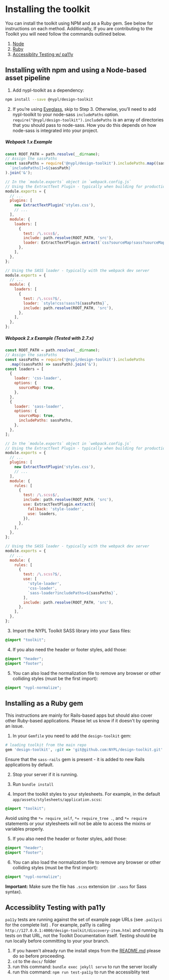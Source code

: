 # Installing the toolkit

You can install the toolkit using NPM and as a Ruby gem. See below for instructions on each method.
Additionally, If you are contributing to the Toolkit you will need follow the commands outlined below.
1. [Node](#node)
2. [Ruby](#ruby)
3. [Accessiblity Testing w/ pa11y](#pa11y)

## <a name="node"><a>Installing with npm and using a Node-based asset pipeline

1. Add nypl-toolkit as a dependency:

  ```bash
  npm install --save @nypl/design-toolkit
  ```

2. If you’re using [Eyeglass](https://www.npmjs.com/package/eyeglass), skip to Step 3. Otherwise, you’ll need to add nypl-toolkit to your node-sass `includePaths` option. `require("@nypl/design-toolkit").includePaths` is an array of directories that you should pass to node-sass. How you do this depends on how node-sass is integrated into your project.

  ##### Webpack 1.x Example

  ```javascript
  const ROOT_PATH = path.resolve(__dirname);
  // Assign the sassPaths
  const sassPaths = require('@nypl/design-toolkit').includePaths.map((sassPath) =>
    `includePaths[]=${sassPath}`
  ).join('&');

  // In the `module.exports` object in `webpack.config.js`
  // Using the ExtractText Plugin - typically when building for production
  module.exports = {
    // ...
    plugins: [
      new ExtractTextPlugin('styles.css'),
      // ...
    ],
    module: {
      loaders: [
        {
          test: /\.scss$/,
          include: path.resolve(ROOT_PATH, 'src'),
          loader: ExtractTextPlugin.extract(`css?sourceMap!sass?sourceMap&${sassPaths}`),
        },
      ],
    },
  };

  // Using the SASS loader - typically with the webpack dev server
  module.exports = {
    // ...
    module: {
      loaders: [
        {
          test: /\.scss?$/,
          loader: `style!css!sass?${sassPaths}`,
          include: path.resolve(ROOT_PATH, 'src'),
        },
      ],
    },
  };
  ```

  ##### Webpack 2.x Example (Tested with 2.7.x)

  ```javascript
  const ROOT_PATH = path.resolve(__dirname);
  // Assign the sassPaths
  const sassPaths = require('@nypl/design-toolkit').includePaths
    .map((sassPath) => sassPath).join('&');
  const loaders = [
    {
      loader: 'css-loader',
      options: {
        sourceMap: true,
      },
    },
    {
      loader: 'sass-loader',
      options: {
        sourceMap: true,
        includePaths: sassPaths,
      },
    },
  ];

  // In the `module.exports` object in `webpack.config.js`
  // Using the ExtractText Plugin - typically when building for production
  module.exports = {
    // ...
    plugins: [
      new ExtractTextPlugin('styles.css'),
      // ...
    ],
    module: {
      rules: [
        {
          test: /\.scss$/,
          include: path.resolve(ROOT_PATH, 'src'),
          use: ExtractTextPlugin.extract({
            fallback: 'style-loader',
            use: loaders,
          }),
        },
      ],
    },
  };

  // Using the SASS loader - typically with the webpack dev server
  module.exports = {
    // ...
    module: {
      rules: [
        {
          test: /\.scss?$/,
          use: [
            'style-loader',
            'css-loader',
            `sass-loader?includePaths=${sassPaths}`,
          ],
          include: path.resolve(ROOT_PATH, 'src'),
        },
      ],
    },
  };
  ```

3. Import the NYPL Toolkit SASS library into your Sass files:

  ```scss
  @import "toolkit";
  ```

4. If you also need the header or footer styles, add those:

  ```scss
  @import "header";
  @import "footer";
  ```

5. You can also load the normalization file to remove any browser or other colliding styles (must be the first import):

  ```scss
  @import "nypl-normalize";
  ```

## <a name="ruby"></a>Installing as a Ruby gem

This instructions are mainly for Rails-based apps but should also cover other Ruby-based applications. Please let us know if it doesn't by opening an issue.

1. In your `Gemfile` you need to add the `design-toolkit` gem:

  ````ruby
  # loading toolkit from the main repo
  gem 'design-toolkit', :git => 'git@github.com:NYPL/design-toolkit.git'
  ````

Ensure that the `sass-rails` gem is present - it is added to new Rails applications by default.

2. Stop your server if it is running.

3. Run `bundle install`

4. Import the toolkit styles to your stylesheets. For example, in the default `app/assets/stylesheets/application.scss`:

  ````scss
  @import "toolkit";
  ````

Avoid using the `*= require_self`, `*= require_tree .`, and `*= require` statements or your stylesheets will not be able to access the mixins or variables properly.

5. If you also need the header or footer styles, add those:

  ```scss
  @import "header";
  @import "footer";
  ```

6. You can also load the normalization file to remove any browser or other colliding styles (must be the first import):

  ```scss
  @import "nypl-normalize";
  ```

**Important:** Make sure the file has `.scss` extension (or `.sass` for Sass syntax).

## <a name="pa11y"></a>Accessiblity Testing with pa11y
`pa11y` tests are running against the set of example page URLs (see `.pa11yci` for the complete list) . For example, pa11y is calling `http://127.0.0.1:4000/design-toolkit/discovery-item.html` and running its tests on that URL, not the Toolkit Documentation itself. Testing should be run locally before committing to your your branch.

1. If you haven't already run the install steps from the [README.md](README.md) please do so before proceeding.
2. `cd` to the `docs/` folder
3. run this command: `bundle exec jekyll serve` to run the server locally
4. run this command: `npm run test-pa11y` to run the accessiblity test
